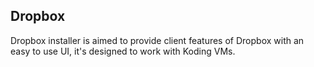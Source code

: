 Dropbox
-----------

Dropbox installer is aimed to provide client features of Dropbox with an easy to use UI, it's designed to work with Koding VMs.
